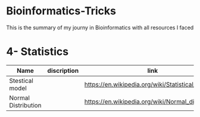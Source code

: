 # Bioinformatics-Tricks
This is the summary of my journy in Bioinformatics with all resources I faced


# 4- Statistics

|                       Name                   |                       discription                   |                           link                           |
|----------------------------------------------|-----------------------------------------------------|----------------------------------------------------------|
|               Stestical model                |                                                     |https://en.wikipedia.org/wiki/Statistical_model           |
|            Normal Distribution               |                                                     |https://en.wikipedia.org/wiki/Normal_distribution         |
